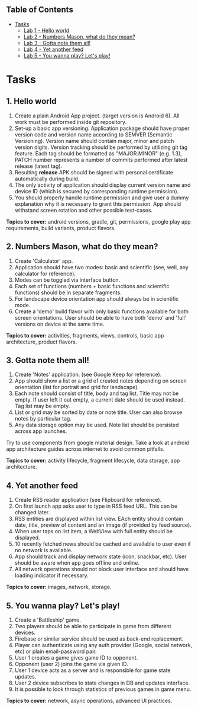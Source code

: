 ## Table of Contents

- [Tasks](#Tasks)
  - [Lab 1 - Hello world](#1-hello-world)
  - [Lab 2 - Numbers Mason, what do they mean?](#2-numbers-mason-what-do-they-mean)
  - [Lab 3 - Gotta note them all!](#3-gotta-note-them-all)
  - [Lab 4 - Yet another feed](#4-yet-another-feed)
  - [Lab 5 - You wanna play? Let's play!](#5-you-wanna-play-lets-play)

# Tasks

## 1. Hello world

1. Create a plain Android App project. (target version is Android 6). All work must be performed inside git repository.
2. Set-up a basic app versioning. Application package should have proper version code and version name according to SEMVER (Semantic Versioning). Version name should contain major, minor and patch version digits. Version tracking should be performed by utilizing git tag feature. Each tag should be formatted as "MAJOR.MINOR" (e.g. 1.3), PATCH number represents a number of commits performed after latest release (latest tag).
3. Resulting **release** APK should be signed with personal certificate automatically during build.
4. The only activity of application should display current version name and device ID (which is secured by corresponding runtime permission).
5. You should properly handle runtime permission and give user a dummy explanation why it is necessary to grant this permission. App should withstand screen rotation and other possible test-cases.

**Topics to cover:** android versions, gradle, git, permissions, google play app requirements, build variants, product flavors.

## 2. Numbers Mason, what do they mean?

1. Create 'Calculator' app.
2. Application should have two modes: basic and scientific (see, well, any calculator for reference).
3. Modes can be toggled via interface button.
4. Each set of functions (numbers + basic functions and scientific functions) should be in separate fragments.
5. For landscape device orientation app should always be in scientific mode.
6. Create a 'demo' build flavor with only basic functions available for both screen orientations. User should be able to have both 'demo' and 'full' versions on device at the same time.

**Topics to cover:** activities, fragments, views, controls, basic app architecture, product flavors.

## 3. Gotta note them all!

1. Create 'Notes' application. (see Google Keep for reference).
2. App should show a list or a grid of created notes depending on screen orientation (list for portrait and grid for landscape).
3. Each note should consist of title, body and tag list. Title may not be empty. If user left it out empty, a current date should be used instead. Tag list may be empty.
4. List or grid may be sorted by date or note title. User can also browse notes by particular tag.
5. Any data storage option may be used. Note list should be persisted across app launches.

Try to use components from google material design. Take a look at android app architecture guides across internet to avoid common pitfalls.

**Topics to cover:** activity lifecycle, fragment lifecycle, data storage, app architecture.

## 4. Yet another feed

1. Create RSS reader application (see Flipboard for reference).
2. On first launch app asks user to type in RSS feed URL. This can be changed later.
3. RSS entities are displayed within list view. EAch entity should contain date, title, preview of content and an image (if provided by feed source).
4. When user taps on list item, a WebView with full entity should be displayed.
5. 10 recently fetched news should be cached and available to user even if no network is available.
6. App should track and display network state (icon, snackbar, etc). User should be aware when app goes offline and online.
7. All network operations should not block user interface and should have loading indicator if necessary.

**Topics to cover:** images, network, storage.

## 5. You wanna play? Let's play!

1. Create a 'Battleship' game.
2. Two players should be able to participate in game from different devices.
3. Firebase or similar service should be used as back-end replacement.
4. Player can authenticate using any auth provider (Google, social network, etc) or plain email-password pair.
5. User 1 creates a game gives game ID to opponent.
6. Opponent (user 2) joins the game via given ID.
7. User 1 device acts as a server and is responsible for game state updates.
8. User 2 device subscribes to state changes in DB and updates interface.
9. It is possible to look through statistics of previous games in game menu.

**Topics to cover:** network, async operations, advanced UI practices.

